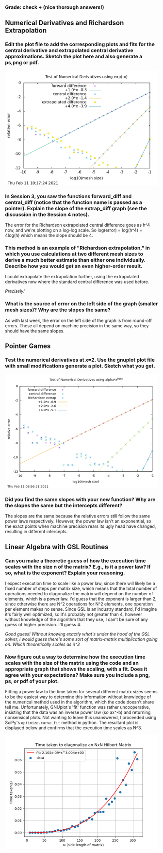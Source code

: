 ### Grade: check + (nice thorough answers!)

## Numerical Derivatives and Richardson Extrapolation
### Edit the plot file to add the corresponding plots and fits for the central derivative and extrapolated central derivative approximations. Sketch the plot here and also generate a ps,png or pdf.

![Derivative plot](https://github.com/psharma117/PHY480-Computational-Physics/blob/main/session_04/derivative_test_plt.png)

### In Session 3, you saw the functions forward_diff and central_diff (notice that the function name is passed as a pointer). Explain the slope of the extrap_diff graph (see the discussion in the Session 4 notes).
The error for the Richardson extrapolated central difference goes as h^4 now, and we're plotting on a log-log scale. So log(error) = log(h^4) = 4log(h) which means the slope should be 4.

### This method is an example of "Richardson extrapolation," in which you use calculations at two different mesh sizes to derive a much better estimate than either one individually. Describe how you would get an even higher-order result.
I could extrapolate the extrapolation further, using the extrapolated derivatives now where the standard central difference was used before.

*Precisely!*

### What is the source of error on the left side of the graph (smaller mesh sizes)? Why are the slopes the same?
As with last week, the error on the left side of the graph is from round-off errors. These all depend on machine precision in the same way, so they should have the same slopes.

## Pointer Games
### Test the numerical derivatives at x=2. Use the gnuplot plot file with small modifications generate a plot. Sketch what you get.

![power law plot](https://github.com/psharma117/PHY480-Computational-Physics/blob/main/session_04/power_law_deriv.png)

### Did you find the same slopes with your new function? Why are the slopes the same but the intercepts different?

The slopes are the same because the relative errors still follow the same power laws respectively. However, the power law isn't an exponential, so the exact points when machine precision rears its ugly head have changed, resulting in different intercepts.

## Linear Algebra with GSL Routines
### Can you make a theoretic guess of how the execution time scales with the size n of the matrix? E.g., is it a power law? If so, what is the exponent? Explain your reasoning.

I expect execution time to scale like a power law, since there will likely be a fixed number of steps per matrix size, which means that the total number of operations needed to diagonalize the matrix will depend on the number of elements, which is a power law. I'd guess that the exponent is larger than 2, since otherwise there are N^2 operations for N^2 elements, one operation per element makes no sense. Since GSL is an industry standard, I'd imagine it's fairly well optimized, so it's probably not greater than 4, however without knowledge of the algorithm that they use, I can't be sure of any guess of higher precision. I'll guess 4.

*Good guess! Without knowing exactly what's under the hood of the GSL solver, i would guess there's some sort of matrix-matrix multiplication going on. Which theoretically scales as n^3*

### Now figure out a way to determine how the execution time scales with the size of the matrix using the code and an appropriate graph that shows the scaling, with a fit. Does it agree with your expectations? Make sure you include a png, ps, or pdf of your plot.

Fitting a power law to the time taken for several different matrix sizes seems to be the easiest way to determine this information without knowledge of the numerical method used in the algorithm, which the code doesn't share tell me. Unfortunately, GNUplot's 'fit' function was rather uncooperative, insisting that the data was an inverse power law (so ax^-b) and returning nonsensical plots. Not wanting to leave this unanswered, I proceeded using SciPy's `optimize.curve_fit` method in python. The resultant plot is displayed below and confirms that the execution time scales as N^3.


![matrix time plot](https://github.com/psharma117/PHY480-Computational-Physics/blob/main/session_04/matrix_times.png)
